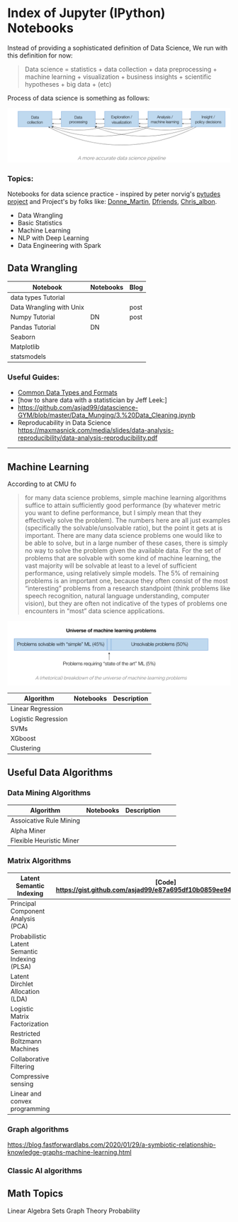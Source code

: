 
# Index of Jupyter (IPython) Notebooks

Instead of providing a sophisticated definition of Data Science, We run with this definition for now: 

> Data science = statistics + data collection + data preprocessing + machine learning + visualization + business insights + scientific hypotheses + big data + (etc)

Process of data science is something as follows: 


![alt text](data_science_process.png "Logo Title Text 1")



### Topics: 

Notebooks for data science practice - inspired by peter norvig's [pytudes project](https://github.com/norvig/pytudes#pytudes-index-of-jupyter-ipython-notebooks) and Project's by folks like: [Donne_Martin](https://github.com/donnemartin/data-science-ipython-notebooks), [Dfriends](https://dfrieds.com/), [Chris_albon](https://chrisalbon.com/).  

- Data Wrangling  
- Basic Statistics
- Machine Learning
- NLP with Deep Learning
- Data Engineering with Spark 



## Data Wrangling 



| Notebook                 | Notebooks | Blog |
|--------------------------|-----------|------|
| data types Tutorial      |           |      |
| Data Wrangling with Unix |           | post |
| Numpy Tutorial           | DN        | post |
| Pandas Tutorial          | DN        |      |
| Seaborn                  |           |      |
| Matplotlib               |           |      |
| statsmodels              |           |      |



### Useful Guides:

- [Common Data Types and Formats](https://github.com/asjad99/datascience-GYM/blob/master/Data_Munging/2.%20data_types_formats.ipynb )
- [how to share data with a statistician by Jeff Leek:] 
- https://github.com/asjad99/datascience-GYM/blob/master/Data_Munging/3.%20Data_Cleaning.ipynb
- Reproducability in Data Science https://maxmasnick.com/media/slides/data-analysis-reproducibility/data-analysis-reproducibility.pdf


----------------------------------------------------------------------------------------------------------------


## Machine Learning

According to at CMU fo

> for many data science problems, simple machine learning algorithms suffice to attain sufficiently good performance (by whatever metric you want to define performance, but I simply mean that they effectively solve the problem). The numbers here are all just examples (specifically the solvable/unsolvable ratio), but the point it gets at is important. There are many data science problems one would like to be able to solve, but in a large number of these cases, there is simply no way to solve the problem given the available data. For the set of problems that are solvable with some kind of machine learning, the vast majority will be solvable at least to a level of sufficient performance, using relatively simple models. The 5% of remaining problems is an important one, because they often consist of the most “interesting” problems from a research standpoint (think problems like speech recognition, natural language understanding, computer vision), but they are often not indicative of the types of problems one encounters in “most” data science applications.


![alt text](ml_problems.png "Logo Title Text 1")


| Algorithm           | Notebooks | Description |
|---------------------|-----------|-------------|
| Linear Regression   |           |             |
| Logistic Regression |           |             |
| SVMs                |           |             |
| XGboost             |           |             |
| Clustering          |           |             |

## Useful Data Algorithms


### Data Mining Algorithms 

| Algorithm                | Notebooks | Description |   |   |
|--------------------------|-----------|-------------|---|---|
| Assoicative Rule Mining  |           |             |   |   |
| Alpha Miner              |           |             |   |   |
| Flexible Heuristic Miner |           |             |   |   |

###  Matrix Algorithms 

| Latent Semantic Indexing                      | [Code] <https://gist.github.com/asjad99/e87a695df10b0859ee943b8e661f0fc3> |
|-----------------------------------------------|-------------------------------------------------------------------------------------------|
| Principal Component Analysis (PCA)            |                                                                                           |
| Probabilistic Latent Semantic Indexing (PLSA) |                                                                                           |
| Latent Dirchlet Allocation (LDA)              |                                                                                           |
| Logistic Matrix Factorization                 |                                                                                           |
| Restricted Boltzmann Machines                 |                                                                                           |
| Collaborative Filtering                       |                                                                                           |
| Compressive sensing                           |                                                                                           |
| Linear and convex programming                 |                                                                                           |

### Graph algorithms




https://blog.fastforwardlabs.com/2020/01/29/a-symbiotic-relationship-knowledge-graphs-machine-learning.html

### Classic AI algorithms






## Math Topics

Linear Algebra
Sets
Graph Theory
Probability
